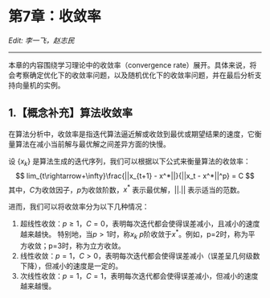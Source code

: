 # 第7章：收敛率

*Edit: 李一飞，赵志民*

---

本章的内容围绕学习理论中的收敛率（convergence rate）展开。具体来说，将会考察确定优化下的收敛率问题，以及随机优化下的收敛率问题，并在最后分析支持向量机的实例。

## 1.【概念补充】算法收敛率

在算法分析中，收敛率是指迭代算法逼近解或收敛到最优或期望结果的速度，它衡量算法在减小当前解与最优解之间差异方面的快慢。

设 $\{x_k\}$ 是算法生成的迭代序列，我们可以根据以下公式来衡量算法的收敛率：
$$
lim_{t\rightarrow+\infty}\frac{||x_{t+1} - x^*||}{||x_t - x^*||^p} = C 
$$
其中，$C$为收敛因子，$p$为收敛阶数，$x^*$ 表示最优解，$||.||$ 表示适当的范数。

进而，我们可以将收敛率分为以下几种情况：
1. 超线性收敛：$p\ge1$，$C=0$，表明每次迭代都会使得误差减小，且减小的速度越来越快。
特别地，当$p>1$时，称$x_k$ $p$阶收敛于$x^*$。例如，p=2时，称为平方收敛；p=3时，称为立方收敛。
2. 线性收敛：$p=1$，$C>0$，表明每次迭代都会使得误差减小（误差呈几何级数下降），但减小的速度是一定的。
3. 次线性收敛：$p=1$，$C=1$，表明每次迭代都会使得误差减小，但减小的速度越来越慢。
